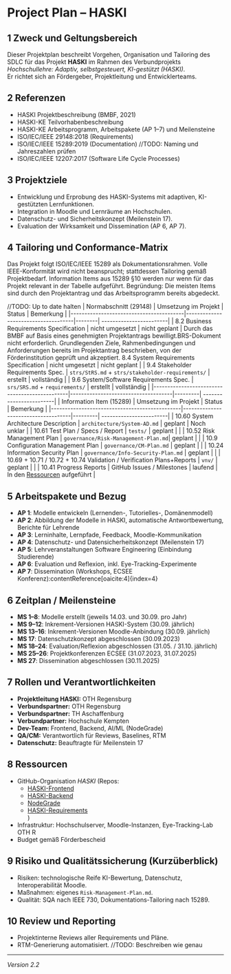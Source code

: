 # Project Plan – HASKI

## 1 Zweck und Geltungsbereich
Dieser Projektplan beschreibt Vorgehen, Organisation und Tailoring des SDLC für das Projekt **HASKI** im Rahmen des Verbundprojekts *Hochschullehre: Adaptiv, selbstgesteuert, KI-gestützt (HASKI)*.  
Er richtet sich an Fördergeber, Projektleitung und Entwicklerteams.  

## 2 Referenzen
- HASKI Projektbeschreibung (BMBF, 2021)  
- HASKI-KE Teilvorhabenbeschreibung  
- HASKI-KE Arbeitsprogramm, Arbeitspakete (AP 1–7) und Meilensteine
- ISO/IEC/IEEE 29148:2018 (Requirements)  
- ISO/IEC/IEEE 15289:2019 (Documentation) //TODO: Naming und Jahreszahlen prüfen
- ISO/IEC/IEEE 12207:2017 (Software Life Cycle Processes)  

## 3 Projektziele
- Entwicklung und Erprobung des HASKI-Systems mit adaptiven, KI-gestützten Lernfunktionen.  
- Integration in Moodle und Lernräume an Hochschulen.  
- Datenschutz- und Sicherheitskonzept (Meilenstein 17).  
- Evaluation der Wirksamkeit und Dissemination (AP 6, AP 7).  

## 4 Tailoring und Conformance-Matrix
Das Projekt folgt ISO/IEC/IEEE 15289 als Dokumentationsrahmen.
Volle IEEE-Konformität wird nicht beansprucht; stattdessen Tailoring gemäß Projektbedarf.
Information Items aus 15289 §10 werden nur wenn für das Projekt relevant in der Tabelle aufgeführt. Begründung: Die meisten Items sind durch den Projektantrag und das Arbeitsprogramm bereits abgedeckt.

//TODO: Up to date halten
| Normabschnitt (29148)                | Umsetzung im Projekt                | Status | Bemerkung               |
|-----------------------------------------|-------------------------------------|--------| ------------------------|
| 8.2 Business Requirements Specification     | nicht umgesetzt                     | nicht geplant |  Durch das BMBF auf Basis eines genehmigten Projektantrags bewilligt.BRS-Dokument nicht erforderlich. Grundlegenden Ziele, Rahmenbedingungen und Anforderungen bereits im Projektantrag beschrieben, von der Förderinstitution geprüft und akzeptiert.
8.4 System Requirements Specification | nicht umgesetzt | nicht geplant | 
| 9.4 Stakeholder Requirements Spec.        | `strs/StRS.md` + `strs/stakeholder-requirements/` | erstellt | vollständig |
| 9.6 System/Software Requirements Spec.      | `srs/SRS.md` + `requirements/`      | erstellt | vollständig |
|-----------------------------------------------|-------------------------------------|---------| ------------------------|
| Information Item (15289)                      | Umsetzung im Projekt                | Status  | Bemerkung               |
|-----------------------------------------------|-------------------------------------|---------| ------------------------|
| 10.60 System Architecture Description         | `architecture/System-AD.md`         | geplant | Noch unklar |
| 10.61 Test Plan / Specs / Report              | `tests/`                            | geplant | |
| 10.52 Risk Management Plan                    | `governance/Risk-Management-Plan.md`| geplant | |
| 10.9 Configuration Management Plan            | `governance/CM-Plan.md`             | geplant | |
| 10.24 Information Security Plan               | `governance/Info-Security-Plan.md`  | geplant | |
| 10.69 + 10.71 / 10.72 + 10.74 Validation / Verification Plans+Reports | `vnv/`      | geplant | |
| 10.41 Progress Reports                        | GitHub Issues / Milestones          | laufend | In den [Ressourcen](#8-ressourcen) aufgeführt |


## 5 Arbeitspakete und Bezug
- **AP 1**: Modelle entwickeln (Lernenden-, Tutorielles-, Domänenmodell)  
- **AP 2**: Abbildung der Modelle in HASKI, automatische Antwortbewertung, Berichte für Lehrende  
- **AP 3**: Lerninhalte, Lernpfade, Feedback, Moodle-Kommunikation  
- **AP 4**: Datenschutz- und Datensicherheitskonzept (Meilenstein 17)  
- **AP 5**: Lehrveranstaltungen Software Engineering (Einbindung Studierende)  
- **AP 6**: Evaluation und Reflexion, inkl. Eye-Tracking-Experimente  
- **AP 7**: Dissemination (Workshops, ECSEE Konferenz):contentReference[oaicite:4]{index=4}

## 6 Zeitplan / Meilensteine
- **MS 1–8**: Modelle erstellt (jeweils 14.03. und 30.09. pro Jahr)  
- **MS 9–12**: Inkrement-Versionen HASKI-System (30.09. jährlich)  
- **MS 13–16**: Inkrement-Versionen Moodle-Anbindung (30.09. jährlich)  
- **MS 17**: Datenschutzkonzept abgeschlossen (30.09.2023)  
- **MS 18–24**: Evaluation/Reflexion abgeschlossen (31.05. / 31.10. jährlich)  
- **MS 25–26**: Projektkonferenzen ECSEE (31.07.2023, 31.07.2025)  
- **MS 27**: Dissemination abgeschlossen (30.11.2025)

## 7 Rollen und Verantwortlichkeiten
- **Projektleitung HASKI:** OTH Regensburg
- **Verbundspartner:** OTH Regensburg
- **Verbundspartner:** TH Aschaffenburg 
- **Verbundpartner:** Hochschule Kempten
- **Dev-Team:** Frontend, Backend, AI/ML (NodeGrade)
- **QA/CM:** Verantwortlich für Reviews, Baselines, RTM  
- **Datenschutz:** Beauftragte für Meilenstein 17

## 8 Ressourcen
- GitHub-Organisation *HASKI* (Repos:  
    - [HASKI-Frontend](https://github.com/HASKI-RAK/HASKI-Frontend)  
    - [HASKI-Backend](https://github.com/HASKI-RAK/HASKI-Backend)  
    - [NodeGrade](https://github.com/HASKI-RAK/NodeGrade)  
    - [HASKI-Requirements](https://github.com/HASKI-RAK/haski-requirements)  
)  
- Infrastruktur: Hochschulserver, Moodle-Instanzen, Eye-Tracking-Lab OTH R  
- Budget gemäß Förderbescheid

## 9 Risiko und Qualitätssicherung (Kurzüberblick)
- Risiken: technologische Reife KI-Bewertung, Datenschutz, Interoperabilität Moodle.  
- Maßnahmen: eigenes `Risk-Management-Plan.md`.  
- Qualität: SQA nach IEEE 730, Dokumentations-Tailoring nach 15289.

## 10 Review und Reporting
- Projektinterne Reviews aller Requirements und Pläne.
- RTM-Generierung automatisiert. //TODO: Beschreiben wie genau
---

*Version 2.2*
